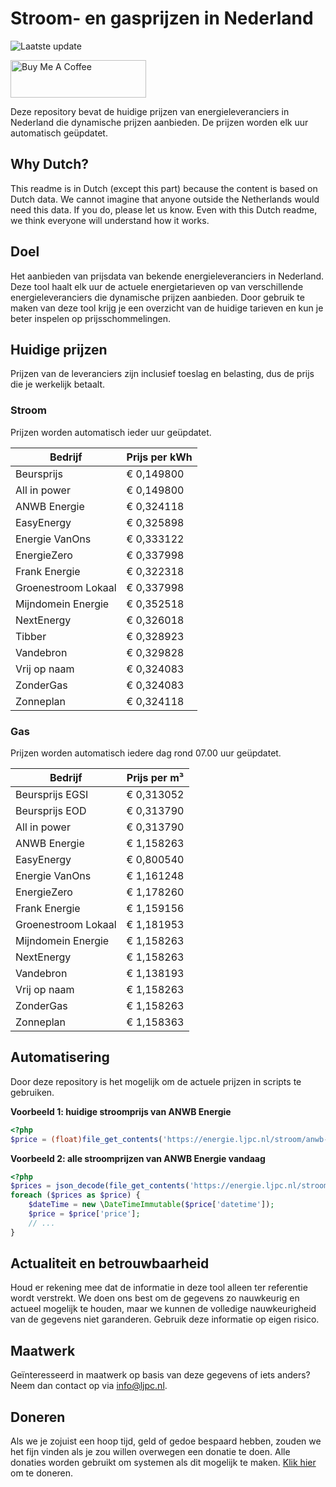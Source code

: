 # Stroom- en gasprijzen in Nederland

![Laatste update](https://img.shields.io/badge/laatste%20update-2025--10--14%2009%3A00%20CET-brightgreen)

<a href="https://www.buymeacoffee.com/Lars-" target="_blank"><img src="https://cdn.buymeacoffee.com/buttons/v2/default-orange.png" alt="Buy Me A Coffee" height="60" style="height: 60px !important;width: 217px !important;" ></a>

Deze repository bevat de huidige prijzen van energieleveranciers in Nederland die dynamische prijzen aanbieden. De prijzen worden elk uur automatisch geüpdatet.

## Why Dutch?

This readme is in Dutch (except this part) because the content is based on Dutch data. We cannot imagine that anyone outside the Netherlands would need this data. If you do, please let us know. Even with this Dutch readme, we think
everyone will understand how it works.

## Doel

Het aanbieden van prijsdata van bekende energieleveranciers in Nederland. Deze tool haalt elk uur de actuele energietarieven op van verschillende energieleveranciers die dynamische prijzen aanbieden. Door gebruik te maken van deze tool
krijg je een overzicht van de huidige tarieven en kun je beter inspelen op prijsschommelingen.

## Huidige prijzen

Prijzen van de leveranciers zijn inclusief toeslag en belasting, dus de prijs die je werkelijk betaalt.

### Stroom

Prijzen worden automatisch ieder uur geüpdatet.

 Bedrijf | Prijs per kWh 
---------|---------------
Beursprijs | € 0,149800
All in power | € 0,149800
ANWB Energie | € 0,324118
EasyEnergy | € 0,325898
Energie VanOns | € 0,333122
EnergieZero | € 0,337998
Frank Energie | € 0,322318
Groenestroom Lokaal | € 0,337998
Mijndomein Energie | € 0,352518
NextEnergy | € 0,326018
Tibber | € 0,328923
Vandebron | € 0,329828
Vrij op naam | € 0,324083
ZonderGas | € 0,324083
Zonneplan | € 0,324118


### Gas

Prijzen worden automatisch iedere dag rond 07.00 uur geüpdatet.

 Bedrijf | Prijs per m³ 
---------|--------------
Beursprijs EGSI | € 0,313052
Beursprijs EOD | € 0,313790
All in power | € 0,313790
ANWB Energie | € 1,158263
EasyEnergy | € 0,800540
Energie VanOns | € 1,161248
EnergieZero | € 1,178260
Frank Energie | € 1,159156
Groenestroom Lokaal | € 1,181953
Mijndomein Energie | € 1,158263
NextEnergy | € 1,158263
Vandebron | € 1,138193
Vrij op naam | € 1,158263
ZonderGas | € 1,158263
Zonneplan | € 1,158363


## Automatisering

Door deze repository is het mogelijk om de actuele prijzen in scripts te gebruiken.

**Voorbeeld 1: huidige stroomprijs van ANWB Energie**

```php
<?php
$price = (float)file_get_contents('https://energie.ljpc.nl/stroom/anwb-energie-nu.txt');

```

**Voorbeeld 2: alle stroomprijzen van ANWB Energie vandaag**

```php
<?php
$prices = json_decode(file_get_contents('https://energie.ljpc.nl/stroom/all-in-power-vandaag.json'),true);
foreach ($prices as $price) {
    $dateTime = new \DateTimeImmutable($price['datetime']);
    $price = $price['price'];
    // ...
}
```

## Actualiteit en betrouwbaarheid

Houd er rekening mee dat de informatie in deze tool alleen ter referentie wordt verstrekt. We doen ons best om de gegevens zo nauwkeurig en actueel mogelijk te houden, maar we kunnen de volledige nauwkeurigheid van de gegevens niet
garanderen. Gebruik deze informatie op eigen risico.

## Maatwerk

Geïnteresseerd in maatwerk op basis van deze gegevens of iets anders? Neem dan contact op
via [info@ljpc.nl](mailto:info@ljpc.nl?subject=Energie%20prijzen).

## Doneren

Als we je zojuist een hoop tijd, geld of gedoe bespaard hebben, zouden we het fijn vinden als je zou willen overwegen een
donatie te doen. Alle donaties worden gebruikt om systemen als dit mogelijk te
maken. [Klik hier](https://www.buymeacoffee.com/Lars-) om te doneren.
